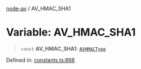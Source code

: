 [node-av](../globals.md) / AV\_HMAC\_SHA1

# Variable: AV\_HMAC\_SHA1

> `const` **AV\_HMAC\_SHA1**: [`AVHMACType`](../type-aliases/AVHMACType.md)

Defined in: [constants.ts:868](https://github.com/seydx/av/blob/f8631fc881b394300b1479f511d55cf1c370a87f/src/constants/constants.ts#L868)
